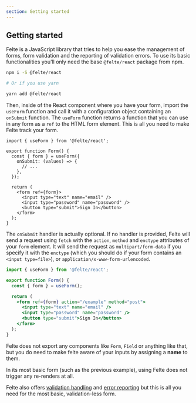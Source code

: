 ```yaml
---
section: Getting started
---
```


## Getting started

Felte is a JavaScript library that tries to help you ease the management of forms, form validation and the reporting of validation errors. To use its basic functionalities you'll only need the base `@felte/react` package from npm.

```sh
npm i -S @felte/react

# Or if you use yarn

yarn add @felte/react
```

Then, inside of the React component where you have your form, import the `useForm` function and call it with a configuration object containing an `onSubmit` function. The `useForm` function returns a function that you can use in any form as a `ref` to the HTML form element. This is all you need to make Felte track your form.

```tsx
import { useForm } from '@felte/react';

export function Form() {
  const { form } = useForm({
    onSubmit: (values) => {
      // ...
    },
  });

  return (
    <form ref={form}>
      <input type="text" name="email" />
      <input type="password" name="password" />
      <button type="submit">Sign In</button>
    </form>
  );
}
```

The `onSubmit` handler is actually optional. If no handler is provided, Felte will send a request using `fetch` with the `action`, `method` and `enctype` attributes of your `form` element. It will send the request as `multipart/form-data` if you specify it with the `enctype` (which you should do if your form contains an `<input type=file>`), or `application/x-www-form-urlencoded`.

```jsx
import { useForm } from '@felte/react';

export function Form() {
  const { form } = useForm();

  return (
    <form ref={form} action="/example" method="post">
      <input type="text" name="email" />
      <input type="password" name="password" />
      <button type="submit">Sign In</button>
    </form>
  );
}
```

Felte does not export any components like `Form`, `Field` or anything like that, but you do need to make felte aware of your inputs by assigning a **name** to them.

In its most basic form (such as the previous example), using Felte does not trigger any re-renders at all.

Felte also offers [validation handling](/docs/react/validation) and [error reporting](/docs/react/reporters) but this is all you need for the most basic, validation-less form.
